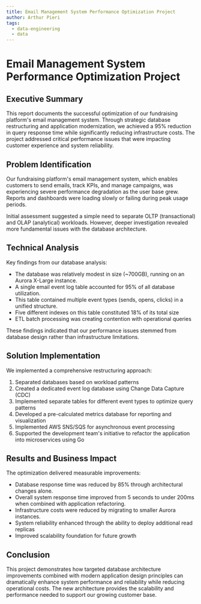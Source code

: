 ```yaml
---
title: Email Management System Performance Optimization Project
author: Arthur Pieri
tags:
  - data-engineering
  - data
---
```

# Email Management System Performance Optimization Project

## Executive Summary

This report documents the successful optimization of our fundraising platform's email management system. Through strategic database restructuring and application modernization, we achieved a 95% reduction in query response time while significantly reducing infrastructure costs. The project addressed critical performance issues that were impacting customer experience and system reliability.

## Problem Identification

Our fundraising platform's email management system, which enables customers to send emails, track KPIs, and manage campaigns, was experiencing severe performance degradation as the user base grew. Reports and dashboards were loading slowly or failing during peak usage periods.

Initial assessment suggested a simple need to separate OLTP (transactional) and OLAP (analytical) workloads. However, deeper investigation revealed more fundamental issues with the database architecture.

## Technical Analysis

Key findings from our database analysis:

- The database was relatively modest in size (~700GB), running on an Aurora X-Large instance.
- A single email event log table accounted for 95% of all database utilization.
- This table contained multiple event types (sends, opens, clicks) in a unified structure.
- Five different indexes on this table constituted 18% of its total size
- ETL batch processing was creating contention with operational queries

These findings indicated that our performance issues stemmed from database design rather than infrastructure limitations.

## Solution Implementation

We implemented a comprehensive restructuring approach:

1. Separated databases based on workload patterns
2. Created a dedicated event log database using Change Data Capture (CDC)
3. Implemented separate tables for different event types to optimize query patterns
4. Developed a pre-calculated metrics database for reporting and visualization
5. Implemented AWS SNS/SQS for asynchronous event processing
6. Supported the development team's initiative to refactor the application into microservices using Go

## Results and Business Impact

The optimization delivered measurable improvements:

- Database response time was reduced by 85% through architectural changes alone.
- Overall system response time improved from 5 seconds to under 200ms when combined with application refactoring.
- Infrastructure costs were reduced by migrating to smaller Aurora instances.
- System reliability enhanced through the ability to deploy additional read replicas
- Improved scalability foundation for future growth

## Conclusion

This project demonstrates how targeted database architecture improvements combined with modern application design principles can dramatically enhance system performance and reliability while reducing operational costs. The new architecture provides the scalability and performance needed to support our growing customer base.
